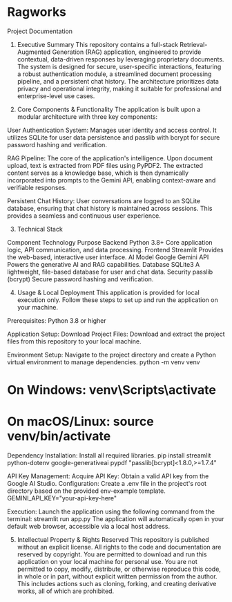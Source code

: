 # Ragworks

Project Documentation

1. Executive Summary
This repository contains a full-stack Retrieval-Augmented Generation (RAG) application, engineered to provide contextual, data-driven responses by leveraging proprietary documents. The system is designed for secure, user-specific interactions, featuring a robust authentication module, a streamlined document processing pipeline, and a persistent chat history. The architecture prioritizes data privacy and operational integrity, making it suitable for professional and enterprise-level use cases.

2. Core Components & Functionality
The application is built upon a modular architecture with three key components:

User Authentication System: Manages user identity and access control. It utilizes SQLite for user data persistence and passlib with bcrypt for secure password hashing and verification.

RAG Pipeline: The core of the application's intelligence. Upon document upload, text is extracted from PDF files using PyPDF2. The extracted content serves as a knowledge base, which is then dynamically incorporated into prompts to the Gemini API, enabling context-aware and verifiable responses.

Persistent Chat History: User conversations are logged to an SQLite database, ensuring that chat history is maintained across sessions. This provides a seamless and continuous user experience.

3. Technical Stack

Component	Technology	Purpose
Backend	Python 3.8+	Core application logic, API communication, and data processing.
Frontend	Streamlit	Provides the web-based, interactive user interface.
AI Model	Google Gemini API	Powers the generative AI and RAG capabilities.
Database	SQLite3	A lightweight, file-based database for user and chat data.
Security	passlib (bcrypt)	Secure password hashing and verification.

4. Usage & Local Deployment
This application is provided for local execution only. Follow these steps to set up and run the application on your machine.

Prerequisites:
Python 3.8 or higher

Application Setup:
Download Project Files: Download and extract the project files from this repository to your local machine.

Environment Setup: Navigate to the project directory and create a Python virtual environment to manage dependencies.
python -m venv venv
# On Windows: venv\Scripts\activate
# On macOS/Linux: source venv/bin/activate

Dependency Installation: Install all required libraries.
pip install streamlit python-dotenv google-generativeai pypdf "passlib[bcrypt]<1.8.0,>=1.7.4"

API Key Management:
Acquire API Key: Obtain a valid API key from the Google AI Studio.
Configuration: Create a .env file in the project's root directory based on the provided env-example template.
GEMINI_API_KEY="your-api-key-here"

Execution:
Launch the application using the following command from the terminal:
streamlit run app.py
The application will automatically open in your default web browser, accessible via a local host address.

5. Intellectual Property & Rights Reserved
This repository is published without an explicit license. All rights to the code and documentation are reserved by copyright.
You are permitted to download and run this application on your local machine for personal use.
You are not permitted to copy, modify, distribute, or otherwise reproduce this code, in whole or in part, without explicit written permission from the author.
This includes actions such as cloning, forking, and creating derivative works, all of which are prohibited.

